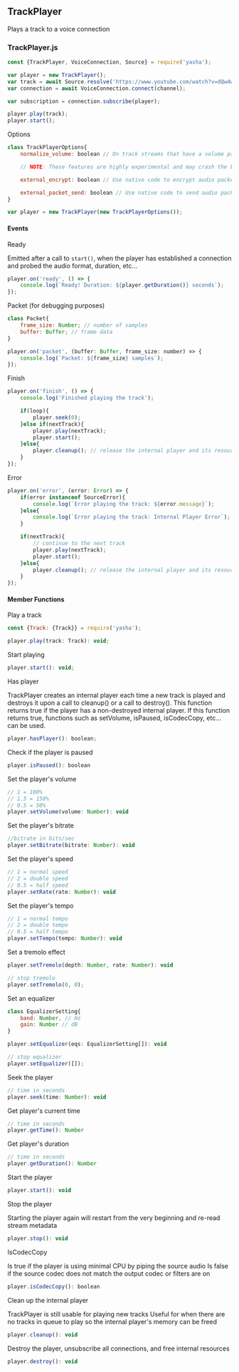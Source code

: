 ## TrackPlayer

Plays a track to a voice connection

### TrackPlayer.js

```js
const {TrackPlayer, VoiceConnection, Source} = require('yasha');

var player = new TrackPlayer();
var track = await Source.resolve('https://www.youtube.com/watch?v=dQw4w9WgXcQ');
var connection = await VoiceConnection.connect(channel);

var subscription = connection.subscribe(player);

player.play(track);
player.start();
```

Options
```js
class TrackPlayerOptions{
	normalize_volume: boolean // On track streams that have a volume parameter, automatically set the volume to that

	// NOTE: These features are highly experimental and may crash the bot!

	external_encrypt: boolean // Use native code to encrypt audio packets before sending them to the voice connection. Only allows one voice connection subscription at a time.

	external_packet_send: boolean // Use native code to send audio packets to the voice connection. external_encrypt must be enabled
}

var player = new TrackPlayer(new TrackPlayerOptions());
```

#### Events

Ready

Emitted after a call to `start()`, when the player has established a connection and probed the audio format, duration, etc...
```js
player.on('ready', () => {
	console.log(`Ready! Duration: ${player.getDuration()} seconds`);
});
```

Packet (for debugging purposes)
```js
class Packet{
	frame_size: Number; // number of samples
	buffer: Buffer; // frame data
}

player.on('packet', (buffer: Buffer, frame_size: number) => {
	console.log(`Packet: ${frame_size} samples`);
});
```

Finish
```js
player.on('finish', () => {
	console.log('Finished playing the track');

	if(loop){
		player.seek(0);
	}else if(nextTrack){
		player.play(nextTrack);
		player.start();
	}else{
		player.cleanup(); // release the internal player and its resources
	}
});
```

Error
```js
player.on('error', (error: Error) => {
	if(error instanceof SourceError){
		console.log(`Error playing the track: ${error.message}`);
	}else{
		console.log(`Error playing the track: Internal Player Error`);
	}

	if(nextTrack){
		// continue to the next track
		player.play(nextTrack);
		player.start();
	}else{
		player.cleanup(); // release the internal player and its resources
	}
});
```

#### Member Functions

Play a track
```js
const {Track: {Track}} = require('yasha');

player.play(track: Track): void;
```

Start playing
```js
player.start(): void;
```
Has player

TrackPlayer creates an internal player each time a new track is played and destroys it upon a call to cleanup() or a call to destroy().
This function returns true if the player has a non-destroyed internal player.
If this function returns true, functions such as setVolume, isPaused, isCodecCopy, etc... can be used.
```js
player.hasPlayer(): boolean;
```

Check if the player is paused
```js
player.isPaused(): boolean
```

Set the player's volume
```js
// 1 = 100%
// 1.5 = 150%
// 0.5 = 50%
player.setVolume(volume: Number): void
```

Set the player's bitrate
```js
//bitrate in bits/sec
player.setBitrate(bitrate: Number): void
```

Set the player's speed
```js
// 1 = normal speed
// 2 = double speed
// 0.5 = half speed
player.setRate(rate: Number): void
```

Set the player's tempo
```js
// 1 = normal tempo
// 2 = double tempo
// 0.5 = half tempo
player.setTempo(tempo: Number): void
```

Set a tremolo effect
```js
player.setTremolo(depth: Number, rate: Number): void

// stop tremolo
player.setTremolo(0, 0);
```

Set an equalizer
```js
class EqualizerSetting{
	band: Number, // Hz
	gain: Number // dB
}

player.setEqualizer(eqs: EqualizerSetting[]): void

// stop equalizer
player.setEqualizer([]);
```

Seek the player
```js
// time in seconds
player.seek(time: Number): void
```

Get player's current time
```js
// time in seconds
player.getTime(): Number
```

Get player's duration
```js
// time in seconds
player.getDuration(): Number
```

Start the player
```js
player.start(): void
```

Stop the player

Starting the player again will restart from the very beginning and re-read stream metadata
```js
player.stop(): void
```

IsCodecCopy

Is true if the player is using minimal CPU by piping the source audio
Is false if the source codec does not match the output codec or filters are on
```js
player.isCodecCopy(): boolean
```

Clean up the internal player

TrackPlayer is still usable for playing new tracks
Useful for when there are no tracks in queue to play so the internal player's memory can be freed
```js
player.cleanup(): void
```

Destroy the player, unsubscribe all connections, and free internal resources
```js
player.destroy(): void
```
